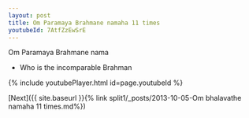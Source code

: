 ```yaml
---
layout: post
title: Om Paramaya Brahmane namaha 11 times
youtubeId: 7AtfZzEwSrE
---
```

 
 
Om Paramaya Brahmane nama 
 
 -  Who is the incomparable Brahman 
 
  
 
  
 
 
 
 
 
 


{% include youtubePlayer.html id=page.youtubeId %}
 
[Next]({{ site.baseurl }}{% link  split1/_posts/2013-10-05-Om bhalavathe namaha 11 times.md%})
 
